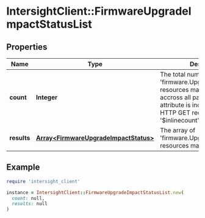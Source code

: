 # IntersightClient::FirmwareUpgradeImpactStatusList

## Properties

| Name | Type | Description | Notes |
| ---- | ---- | ----------- | ----- |
| **count** | **Integer** | The total number of &#39;firmware.UpgradeImpactStatus&#39; resources matching the request, accross all pages. The &#39;Count&#39; attribute is included when the HTTP GET request includes the &#39;$inlinecount&#39; parameter. | [optional] |
| **results** | [**Array&lt;FirmwareUpgradeImpactStatus&gt;**](FirmwareUpgradeImpactStatus.md) | The array of &#39;firmware.UpgradeImpactStatus&#39; resources matching the request. | [optional] |

## Example

```ruby
require 'intersight_client'

instance = IntersightClient::FirmwareUpgradeImpactStatusList.new(
  count: null,
  results: null
)
```

